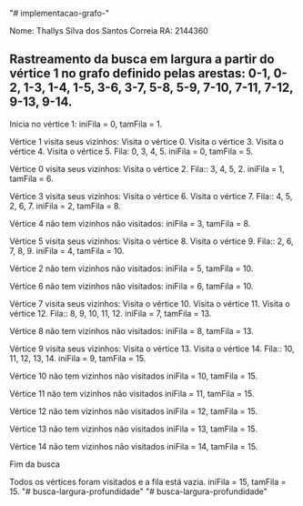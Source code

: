 "# implementacao-grafo-"

Nome: Thallys Silva dos Santos Correia RA: 2144360

## Rastreamento da busca em largura a partir do vértice 1 no grafo definido pelas arestas: 0-1, 0-2, 1-3, 1-4, 1-5, 3-6, 3-7, 5-8, 5-9, 7-10, 7-11, 7-12, 9-13, 9-14.

Inicia no vértice 1:
iniFila = 0, tamFila = 1.

Vértice 1 visita seus vizinhos:
Visita o vértice 0.
Visita o vértice 3.
Visita o vértice 4.
Visita o vértice 5.
Fila: 0, 3, 4, 5.
iniFila = 0, tamFila = 5.

Vértice 0 visita seus vizinhos:
Visita o vértice 2.
Fila:: 3, 4, 5, 2.
iniFila = 1, tamFila = 6.

Vértice 3 visita seus vizinhos:
Visita o vértice 6.
Visita o vértice 7.
Fila:: 4, 5, 2, 6, 7.
iniFila = 2, tamFila = 8.

Vértice 4 não tem vizinhos não visitados:
iniFila = 3, tamFila = 8.

Vértice 5 visita seus vizinhos:
Visita o vértice 8.
Visita o vértice 9.
Fila:: 2, 6, 7, 8, 9.
iniFila = 4, tamFila = 10.

Vértice 2 não tem vizinhos não visitados:
iniFila = 5, tamFila = 10.

Vértice 6 não tem vizinhos não visitados:
iniFila = 6, tamFila = 10.

Vértice 7 visita seus vizinhos:
Visita o vértice 10.
Visita o vértice 11.
Visita o vértice 12.
Fila:: 8, 9, 10, 11, 12.
iniFila = 7, tamFila = 13.

Vértice 8 não tem vizinhos não visitados:
iniFila = 8, tamFila = 13.

Vértice 9 visita seus vizinhos:
Visita o vértice 13.
Visita o vértice 14.
Fila:: 10, 11, 12, 13, 14.
iniFila = 9, tamFila = 15.

Vértice 10 não tem vizinhos não visitados
iniFila = 10, tamFila = 15.

Vértice 11 não tem vizinhos não visitados
iniFila = 11, tamFila = 15.

Vértice 12 não tem vizinhos não visitados
iniFila = 12, tamFila = 15.

Vértice 13 não tem vizinhos não visitados
iniFila = 13, tamFila = 15.

Vértice 14 não tem vizinhos não visitados
iniFila = 14, tamFila = 15.

Fim da busca

Todos os vértices foram visitados e a fila está vazia.
iniFila = 15, tamFila = 15.
"# busca-largura-profundidade" 
"# busca-largura-profundidade" 
